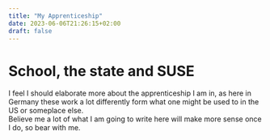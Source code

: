```yaml
---
title: "My Apprenticeship"
date: 2023-06-06T21:26:15+02:00
draft: false
---
```

# School, the state and SUSE

I feel I should elaborate more about the apprenticeship I am in, as here in Germany these work a lot differently form what one might be used to in the US or someplace else.<br>
Believe me a lot of what I am going to write here will make more sense once I do, so bear with me.
